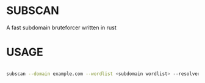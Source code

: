 # SUBSCAN
A fast subdomain bruteforcer written in rust

# USAGE

```bash

subscan --domain example.com --wordlist <subdomain wordlist> --resolvers <file containing dns resolvers> --output output.json
```
